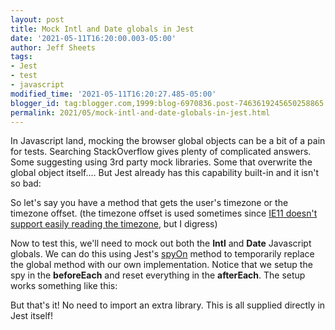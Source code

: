 ```yaml
---
layout: post
title: Mock Intl and Date globals in Jest
date: '2021-05-11T16:20:00.003-05:00'
author: Jeff Sheets
tags:
- Jest
- test
- javascript
modified_time: '2021-05-11T16:20:27.485-05:00'
blogger_id: tag:blogger.com,1999:blog-6970836.post-7463619245650258865
permalink: 2021/05/mock-intl-and-date-globals-in-jest.html
---
```


<p>In Javascript land, mocking the browser global objects can be a
      bit of a pain for tests. Searching StackOverflow gives plenty of complicated answers. Some
      suggesting using 3rd party mock libraries. Some that overwrite the global object itself....
      But Jest already has this capability built-in and it isn't so bad:</p><p>So let's
      say you have a method that gets the user's timezone or the timezone offset. (the timezone
      offset is used sometimes since <a
      href="https://developer.mozilla.org/en-US/docs/Web/JavaScript/Reference/Global_Objects/Intl/DateTimeFormat/resolvedOptions#browser_compatibility">IE11
      doesn't support easily reading the timezone</a>, but I digress)</p>
      <script
      src="https://gist.github.com/jeffsheets/710d1d6dd2f2acb0125a5d624ae915e4.js?file=timeZoneUtils.js"></script>
      <p>
      Now to test this, we'll need to mock out both the <b>Intl</b> and
      <b>Date</b> Javascript globals. We can do this using Jest's <a
      href="https://jestjs.io/docs/jest-object#jestspyonobject-methodname">spyOn</a> method
      to temporarily replace the global method with our own implementation. Notice that we setup the
      spy in the <b>beforeEach</b> and reset everything in the
      <b>afterEach</b>. The setup works something like this:
      </p>
      <script
      src="https://gist.github.com/jeffsheets/710d1d6dd2f2acb0125a5d624ae915e4.js?file=timeZoneUtils.test.js"></script>
      <p>But that's it! No need to import an extra library. This is all supplied directly in
      Jest itself!</p>